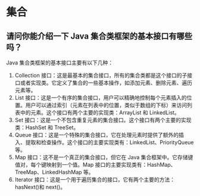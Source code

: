 # 集合

## 请问你能介绍一下 Java 集合类框架的基本接口有哪些吗？

Java 集合类框架的基本接口主要有以下几种：

1. Collection 接口：这是最基本的集合接口，所有的集合类都是这个接口的子接口或者实现类。它定义了集合的一些基本操作，如添加元素、删除元素、遍历元素等。
2. List 接口：这是一个有序的集合接口，用户可以精确地控制每个元素插入的位置。用户可以通过索引（元素在列表中的位置，类似于数组的下标）来访问列表中的元素。这个接口有两个主要的实现类：ArrayList 和 LinkedList。
3. Set 接口：这是一个不包含重复元素的集合接口。这个接口有两个主要的实现类：HashSet 和 TreeSet。
4. Queue 接口：这是一个特殊的集合接口，它在处理元素时提供了额外的插入、提取和检查操作。这个接口的主要实现类有：LinkedList、PriorityQueue 等。
5. Map 接口：这不是一个真正的集合接口，但它在 Java 集合框架中。它存储键值对，每个键映射到一个值。Map 接口的主要实现类有：HashMap、TreeMap、LinkedHashMap 等。
6. Iterator 接口：这是一个用于遍历集合的接口，它有两个主要的方法：hasNext()和 next()。

